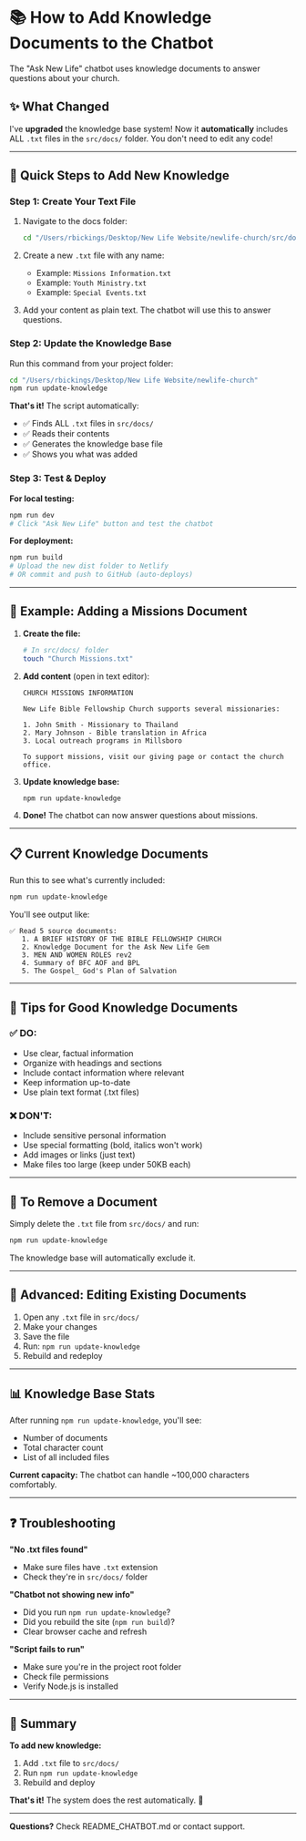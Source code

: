 # 📚 How to Add Knowledge Documents to the Chatbot

The "Ask New Life" chatbot uses knowledge documents to answer questions about your church.

## ✨ What Changed

I've **upgraded** the knowledge base system! Now it **automatically** includes ALL `.txt` files in the `src/docs/` folder. You don't need to edit any code!

---

## 🚀 Quick Steps to Add New Knowledge

### Step 1: Create Your Text File

1. Navigate to the docs folder:
   ```bash
   cd "/Users/rbickings/Desktop/New Life Website/newlife-church/src/docs"
   ```

2. Create a new `.txt` file with any name:
   - Example: `Missions Information.txt`
   - Example: `Youth Ministry.txt`  
   - Example: `Special Events.txt`

3. Add your content as plain text. The chatbot will use this to answer questions.

### Step 2: Update the Knowledge Base

Run this command from your project folder:

```bash
cd "/Users/rbickings/Desktop/New Life Website/newlife-church"
npm run update-knowledge
```

**That's it!** The script automatically:
- ✅ Finds ALL `.txt` files in `src/docs/`
- ✅ Reads their contents
- ✅ Generates the knowledge base file
- ✅ Shows you what was added

### Step 3: Test & Deploy

**For local testing:**
```bash
npm run dev
# Click "Ask New Life" button and test the chatbot
```

**For deployment:**
```bash
npm run build
# Upload the new dist folder to Netlify
# OR commit and push to GitHub (auto-deploys)
```

---

## 📝 Example: Adding a Missions Document

1. **Create the file:**
   ```bash
   # In src/docs/ folder
   touch "Church Missions.txt"
   ```

2. **Add content** (open in text editor):
   ```
   CHURCH MISSIONS INFORMATION
   
   New Life Bible Fellowship Church supports several missionaries:
   
   1. John Smith - Missionary to Thailand
   2. Mary Johnson - Bible translation in Africa
   3. Local outreach programs in Millsboro
   
   To support missions, visit our giving page or contact the church office.
   ```

3. **Update knowledge base:**
   ```bash
   npm run update-knowledge
   ```

4. **Done!** The chatbot can now answer questions about missions.

---

## 📋 Current Knowledge Documents

Run this to see what's currently included:
```bash
npm run update-knowledge
```

You'll see output like:
```
✅ Read 5 source documents:
   1. A BRIEF HISTORY OF THE BIBLE FELLOWSHIP CHURCH
   2. Knowledge Document for the Ask New Life Gem
   3. MEN AND WOMEN ROLES rev2
   4. Summary of BFC AOF and BPL
   5. The Gospel_ God's Plan of Salvation
```

---

## 🔧 Tips for Good Knowledge Documents

### ✅ DO:
- Use clear, factual information
- Organize with headings and sections
- Include contact information where relevant
- Keep information up-to-date
- Use plain text format (.txt files)

### ❌ DON'T:
- Include sensitive personal information
- Use special formatting (bold, italics won't work)
- Add images or links (just text)
- Make files too large (keep under 50KB each)

---

## 🔄 To Remove a Document

Simply delete the `.txt` file from `src/docs/` and run:
```bash
npm run update-knowledge
```

The knowledge base will automatically exclude it.

---

## 🚀 Advanced: Editing Existing Documents

1. Open any `.txt` file in `src/docs/`
2. Make your changes
3. Save the file
4. Run: `npm run update-knowledge`
5. Rebuild and redeploy

---

## 📊 Knowledge Base Stats

After running `npm run update-knowledge`, you'll see:
- Number of documents
- Total character count
- List of all included files

**Current capacity:** The chatbot can handle ~100,000 characters comfortably.

---

## ❓ Troubleshooting

**"No .txt files found"**
- Make sure files have `.txt` extension
- Check they're in `src/docs/` folder

**"Chatbot not showing new info"**
- Did you run `npm run update-knowledge`?
- Did you rebuild the site (`npm run build`)?
- Clear browser cache and refresh

**"Script fails to run"**
- Make sure you're in the project root folder
- Check file permissions
- Verify Node.js is installed

---

## 🎯 Summary

**To add new knowledge:**
1. Add `.txt` file to `src/docs/`
2. Run `npm run update-knowledge`
3. Rebuild and deploy

**That's it!** The system does the rest automatically. 🚀

---

**Questions?** Check README_CHATBOT.md or contact support.
